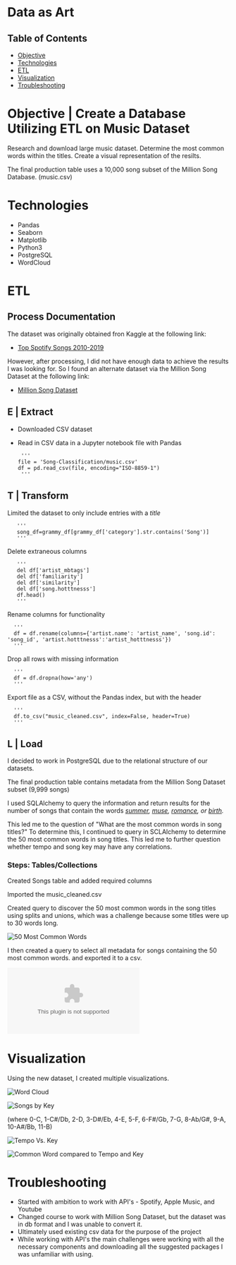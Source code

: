 # Data as Art

## Table of Contents
* [Objective](#Objective)
* [Technologies](#Technologies)
* [ETL](#ETL)
* [Visualization](#Visualization)
* [Troubleshooting](#Troubleshooting)

# Objective | Create a Database Utilizing ETL on Music Dataset
Research and download large music dataset. Determine the most common words within the titles. Create a visual representation of the resilts.

The final production table uses a 10,000 song subset of the Million Song Database. (music.csv)

# Technologies
* Pandas
* Seaborn
* Matplotlib
* Python3
* PostgreSQL
* WordCloud

# ETL
## Process Documentation

The dataset was originally obtained fron Kaggle at the following link:

* [Top Spotify Songs 2010-2019](https://www.kaggle.com/leonardopena/top-spotify-songs-from-20102019-by-year)

However, after processing, I did not have enough data to achieve the results I was looking for. So I found an alternate dataset via the Million Song Dataset at the following link:

* [Million Song Dataset](https://labrosa.ee.columbia.edu/millionsong/)

## E | Extract
* Downloaded CSV dataset
* Read in CSV data in a Jupyter notebook file with Pandas
       
       '''
      file = 'Song-Classification/music.csv'
      df = pd.read_csv(file, encoding="ISO-8859-1")
       '''
## T | Transform

 
   Limited the dataset to only include entries with a *title*
      
       '''
       song_df=grammy_df[grammy_df['category'].str.contains('Song')]
       '''
   
   Delete extraneous columns
      
       '''
       del df['artist_mbtags']
       del df['familiarity']
       del df['similarity']
       del df['song.hotttnesss']
       df.head()
       '''
   
   Rename columns for functionality
   
      '''
      df = df.rename(columns={'artist.name': 'artist_name', 'song.id': 'song_id', 'artist.hotttnesss':'artist_hotttnesss'})
      '''
      
   Drop all rows with missing information
   
      '''
      df = df.dropna(how='any')
      '''
      
   Export file as a CSV, without the Pandas index, but with the header

      '''
      df.to_csv("music_cleaned.csv", index=False, header=True)
      '''
      
  
## L | Load

I decided to work in PostgreSQL due to the relational structure of our datasets. 

The final production table contains metadata from the Million Song Dataset subset (9,999 songs)

I used SQLAlchemy to query the information and return results for the number of songs that contain the words *[summer](results/summer.csv), [muse](results/muse.csv), [romance](results/romance.csv), or [birth](results/birth.csv).*

This led me to the question of "What are the most common words in song titles?"  To determine this, I continued to query in SCLAlchemy to determine the 50 most common words in song titles. This led me to further question whether tempo and song key may have any correlations.

### Steps: Tables/Collections

Created Songs table and added required columns

Imported the music_cleaned.csv 

Created query to discover the 50 most common words in the song titles using splits and unions, which was a challenge because some titles were up to 30 words long.

![50 Most Common Words](results/50_Most_Common_Words.png)

I then created a query to select all metadata for songs containing the 50 most common words. and exported it to a csv.

![Song Metadata](results/50_most_common_metadata.csv)

# Visualization

Using the new dataset, I created multiple visualizations.

![Word Cloud](results/word_cloud.png)

![Songs by Key ](results/songs_by_key.png)

(where 0-C, 1-C#/Db, 2-D, 3-D#/Eb, 4-E, 5-F, 
6-F#/Gb, 7-G, 8-Ab/G#, 9-A, 10-A#/Bb, 11-B)

![Tempo Vs. Key](results/tempo_key_comparison.png)

![Common Word compared to Tempo and Key](results/words_by_tempo.png)


# Troubleshooting

* Started with ambition to work with API's - Spotify, Apple Music, and Youtube 
* Changed course to work with Million Song Dataset, but the dataset was in db format and I was unable to convert it.
* Ultimately used existing csv data for the purpose of the project
* While working with API's the main challenges were working with all the necessary components and downloading all the suggested packages I was unfamiliar with using.





